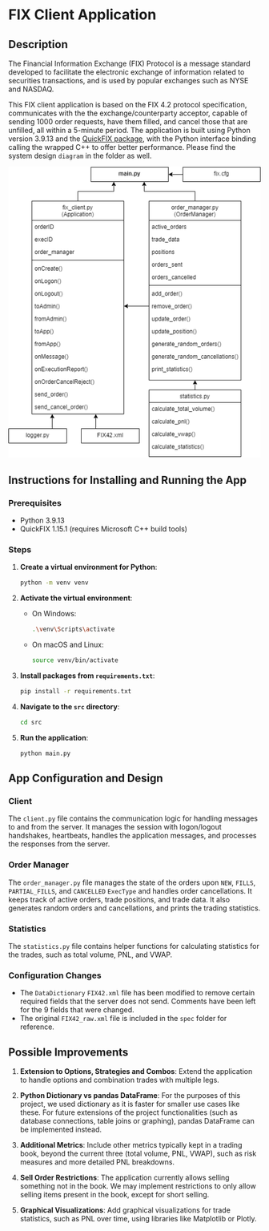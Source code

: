 # FIX Client Application

## Description

The Financial Information Exchange (FIX) Protocol is a message standard developed to facilitate the electronic exchange of information related to securities transactions, and is used by popular exchanges such as NYSE and NASDAQ.

This FIX client application is based on the FIX 4.2 protocol specification, communicates with the the exchange/counterparty acceptor, capable of sending 1000 order requests, have them filled, and cancel those that are unfilled, all within a 5-minute period. The application is built using Python version 3.9.13 and the [QuickFIX package](https://quickfixengine.org/c/), with the Python interface binding calling the wrapped C++ to offer better performance. Please find the system design `diagram` in the folder as well.

![system_design_diagram](fix_client_diagram.png)

## Instructions for Installing and Running the App

### Prerequisites

- Python 3.9.13
- QuickFIX 1.15.1 (requires Microsoft C++ build tools)

### Steps

1. **Create a virtual environment for Python**:
    ```bash
    python -m venv venv
    ```

2. **Activate the virtual environment**:
    - On Windows:
        ```bash
        .\venv\Scripts\activate
        ```
    - On macOS and Linux:
        ```bash
        source venv/bin/activate
        ```

3. **Install packages from `requirements.txt`**:
    ```bash
    pip install -r requirements.txt
    ```

4. **Navigate to the `src` directory**:
    ```bash
    cd src
    ```

5. **Run the application**:
    ```bash
    python main.py
    ```

## App Configuration and Design

### Client

The `client.py` file contains the communication logic for handling messages to and from the server. It manages the session with logon/logout handshakes, heartbeats, handles the application messages, and processes the responses from the server.

### Order Manager

The `order_manager.py` file manages the state of the orders upon `NEW`, `FILLS`, `PARTIAL_FILLS`, and `CANCELLED` `ExecType` and handles order cancellations. It keeps track of active orders, trade positions, and trade data. It also generates random orders and cancellations, and prints the trading statistics.

### Statistics

The `statistics.py` file contains helper functions for calculating statistics for the trades, such as total volume, PNL, and VWAP.

### Configuration Changes

- The `DataDictionary` `FIX42.xml` file has been modified to remove certain required fields that the server does not send. Comments have been left for the 9 fields that were changed.
- The original `FIX42_raw.xml` file is included in the `spec` folder for reference.

## Possible Improvements

1. **Extension to Options, Strategies and Combos**:
Extend the application to handle options and combination trades with multiple legs.

2. **Python Dictionary vs pandas DataFrame**:
For the purposes of this project, we used dictionary as it is faster for smaller use cases like these. For future extensions of the project functionalities (such as database connections, table joins or graphing), pandas DataFrame can be implemented instead.

3. **Additional Metrics**:
Include other metrics typically kept in a trading book, beyond the current three (total volume, PNL, VWAP), such as risk measures and more detailed PNL breakdowns.

4. **Sell Order Restrictions**:
The application currently allows selling something not in the book. We may implement restrictions to only allow selling items present in the book, except for short selling.

5. **Graphical Visualizations**:
Add graphical visualizations for trade statistics, such as PNL over time, using libraries like Matplotlib or Plotly.
